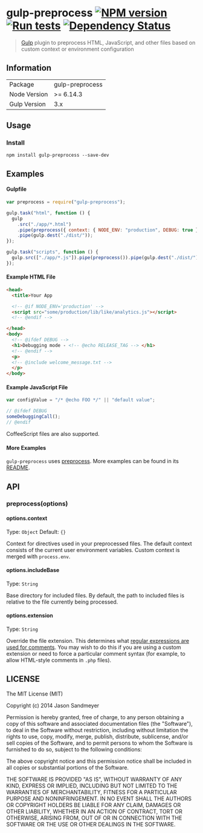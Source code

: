 # gulp-preprocess [![NPM version](https://img.shields.io/npm/v/gulp-preprocess.svg)](https://www.npmjs.com/package/gulp-preprocess) [![Run tests](https://github.com/nfroidure/svg-pathdata/actions/workflows/test.yml/badge.svg)](https://github.com/nfroidure/svg-pathdata/actions/workflows/test.yml) [![Dependency Status](https://img.shields.io/david/pioug/gulp-preprocess.svg)](https://david-dm.org/pioug/gulp-preprocess)

> [Gulp](http://gulpjs.com) plugin to preprocess HTML, JavaScript, and other files based on custom context or environment configuration

## Information

<table>
<tr>
<td>Package</td><td>gulp-preprocess</td>
</tr>
<tr>
<td>Node Version</td>
<td>>= 6.14.3</td>
</tr>
<tr>
<td>Gulp Version</td>
<td>3.x</td>
</tr>
</table>

## Usage

### Install

```
npm install gulp-preprocess --save-dev
```

## Examples

#### Gulpfile

```js
var preprocess = require("gulp-preprocess");

gulp.task("html", function () {
  gulp
    .src("./app/*.html")
    .pipe(preprocess({ context: { NODE_ENV: "production", DEBUG: true } })) // To set environment variables in-line
    .pipe(gulp.dest("./dist/"));
});

gulp.task("scripts", function () {
  gulp.src(["./app/*.js"]).pipe(preprocess()).pipe(gulp.dest("./dist/"));
});
```

#### Example HTML File

```html
<head>
  <title>Your App

  <!-- @if NODE_ENV='production' -->
  <script src="some/production/lib/like/analytics.js"></script>
  <!-- @endif -->

</head>
<body>
  <!-- @ifdef DEBUG -->
  <h1>Debugging mode - <!-- @echo RELEASE_TAG --> </h1>
  <!-- @endif -->
  <p>
  <!-- @include welcome_message.txt -->
  </p>
</body>
```

#### Example JavaScript File

```js
var configValue = "/* @echo FOO */" || "default value";

// @ifdef DEBUG
someDebuggingCall();
// @endif
```

CoffeeScript files are also supported.

#### More Examples

`gulp-preprocess` uses [preprocess](https://github.com/jsoverson/preprocess#directive-syntax). More examples can be found in its [README](https://github.com/jsoverson/preprocess#directive-syntax).

## API

### preprocess(options)

#### options.context

Type: `Object`
Default: `{}`

Context for directives used in your preprocessed files. The default context consists of the current user environment variables. Custom context is merged with `process.env`.

#### options.includeBase

Type: `String`

Base directory for included files. By default, the path to included files is relative to the file currently being processed.

#### options.extension

Type: `String`

Override the file extension. This determines what [regular expressions are used for comments](https://github.com/jsoverson/preprocess/blob/master/lib/regexrules.js). You may wish to do this if you are using a custom extension or need to force a particular comment syntax (for example, to allow HTML-style comments in `.php` files).

## LICENSE

The MIT License (MIT)

Copyright (c) 2014 Jason Sandmeyer

Permission is hereby granted, free of charge, to any person obtaining a copy of this software and associated documentation files (the "Software"), to deal in the Software without restriction, including without limitation the rights to use, copy, modify, merge, publish, distribute, sublicense, and/or sell copies of the Software, and to permit persons to whom the Software is furnished to do so, subject to the following conditions:

The above copyright notice and this permission notice shall be included in all copies or substantial portions of the Software.

THE SOFTWARE IS PROVIDED "AS IS", WITHOUT WARRANTY OF ANY KIND, EXPRESS OR IMPLIED, INCLUDING BUT NOT LIMITED TO THE WARRANTIES OF MERCHANTABILITY, FITNESS FOR A PARTICULAR PURPOSE AND NONINFRINGEMENT. IN NO EVENT SHALL THE AUTHORS OR COPYRIGHT HOLDERS BE LIABLE FOR ANY CLAIM, DAMAGES OR OTHER LIABILITY, WHETHER IN AN ACTION OF CONTRACT, TORT OR OTHERWISE, ARISING FROM, OUT OF OR IN CONNECTION WITH THE SOFTWARE OR THE USE OR OTHER DEALINGS IN THE SOFTWARE.
